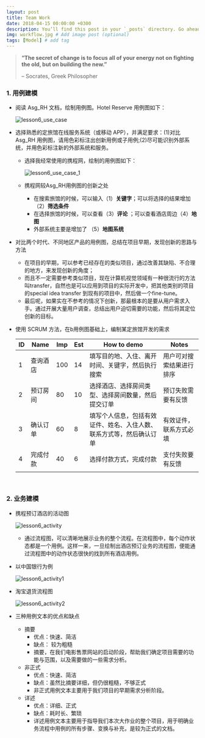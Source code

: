 ```yaml
---
layout: post
title: Team Work
date: 2018-04-15 00:00:00 +0300
description: You’ll find this post in your `_posts` directory. Go ahead and edit it and re-build the site to see your changes. # Add post description (optional)
img: workflow.jpg # Add image post (optional)
tags: [Model] # add tag
---
```


> 
>
> **“The secret of change is to focus all of your energy not on fighting the old, but on building the new.”**
>
> – Socrates, Greek Philosopher
>
> 

### 1. 用例建模

- 阅读 Asg_RH 文档，绘制用例图。Hotel Reserve 用例图如下：

   ![lesson6_use_case]({{site.baseurl}}/assets/img/lesson6_use_case.png)

- 选择熟悉的定旅馆在线服务系统（或移动 APP），并满足要求：(1)对比 Asg_RH 用例图，请用色彩标注出创新用例或子用例;(2)尽可能识别外部系统，并用色彩标注新的外部系统和服务。

  - 选择我经常使用的携程网，绘制的用例图如下：

     ![lesson6_use_case_1]({{site.baseurl}}/assets/img/lesson6_use_case_1.png)

  - 携程网较Asg_RH用例图的创新之处

    - 在搜索旅馆的时候，可以输入（1）**关键字**；可以将选择的结果增加（2）**筛选条件**
    - 在选择旅馆的时候，可以查看（3）**评论** ；可以查看酒店周边（4）**地图**
    - 外部系统主要是增加了 （5）**地图系统**

- 对比两个时代、不同地区产品的用例图，总结在项目早期，发现创新的思路与方法

  - 在项目的早期，可以参考已经存在的类似项目，通过改善其缺陷、不合理的地方，来发现创新的角度；
  - 而且不一定需要参考类似项目，现在计算机视觉领域有一种很流行的方法叫transfer，自然也是可以应用到项目的实际开发中，把其他类别的项目的special idea transfer 到现有的项目中，然后做一个fine-tune。
  - 最后呢，如果实在不参考的情况下创新，那最根本的是要从用户需求入手。通过开展大量用户调查，总结出用户迫切需要的功能，然后将其定位创新的目标。

- 使用 SCRUM 方法，在b用例图基础上，编制某定旅馆开发的需求 

  | ID   | Name | Imp  | Est  | How to demo                        | Notes        |
  | ---- | ---- | ---- | ---- | ---------------------------------- | ------------ |
  | 1    | 查询酒店 | 100  | 14   | 填写目的地、入住、离开时间、关键字，然后执行搜索           | 用户可对搜索结果进行排序 |
  | 2    | 预订房间 | 80   | 10   | 选择酒店、选择房间类型、选择房间数量，然后提交订单          | 预订失败需要有反馈    |
  | 3    | 确认订单 | 60   | 8    | 填写个人信息，包括有效证件、姓名、入住人数、联系方式等，然后确认订单 | 有效证件，联系方式必填  |
  | 4    | 完成付款 | 40   | 6    | 选择付款方式，完成付款                        | 支付失败要有反馈     |
  |      |      |      |      |                                    |              |

  ​

### 2. 业务建模

- 携程预订酒店的活动图 

  ![lesson6_activity]({{site.baseurl}}/assets/img/lesson6_activity.png)

  - 通过流程图，可以清晰地展示业务的整个流程。在流程图中，每个动作状态都是一个用例。这样一来，一旦绘制出酒店预订业务的流程图，便能通过流程图中的动作状态很快的找到所有酒店用例。

- 以中国银行为例

  ![lesson6_activity1]({{site.baseurl}}/assets/img/lesson6_activity1.png)

- 淘宝退货流程图

  ![lesson6_activity2]({{site.baseurl}}/assets/img/lesson6_activity2.png)

- 三种用例文本的优点和缺点

  - 摘要
    - 优点：快速、简洁
    - 缺点： 较为粗糙
    - 摘要，在我们电影售票网站的启动阶段，帮助我们确定项目需要的功能与范围，以及需要做的一些需求分析。
  - 非正式
    - 优点：快速、简洁
    - 缺点：虽然比摘要详细，但仍很粗糙，不够正式
    - 非正式用例文本主要用于我们项目的早期需求分析阶段。
  - 详述
    - 优点：详细、正式
    - 缺点：耗时长、繁琐
    - 详述用例文本主要用于指导我们本次大作业的整个项目，用于明确业务流程中用例的所有步骤、变换与补充，是较为正式的文档。